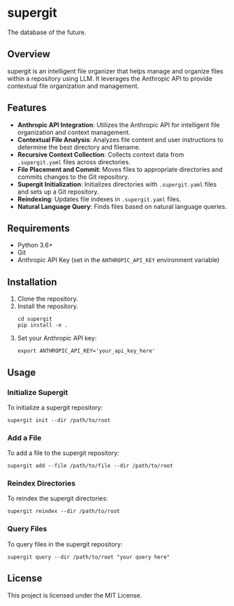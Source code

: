 # supergit
The database of the future.

## Overview

supergit is an intelligent file organizer that helps manage and organize files within a repository using LLM. It leverages the Anthropic API to provide contextual file organization and management.

## Features

- **Anthropic API Integration**: Utilizes the Anthropic API for intelligent file organization and context management.
- **Contextual File Analysis**: Analyzes file content and user instructions to determine the best directory and filename.
- **Recursive Context Collection**: Collects context data from `.supergit.yaml` files across directories.
- **File Placement and Commit**: Moves files to appropriate directories and commits changes to the Git repository.
- **Supergit Initialization**: Initializes directories with `.supergit.yaml` files and sets up a Git repository.
- **Reindexing**: Updates file indexes in `.supergit.yaml` files.
- **Natural Language Query**: Finds files based on natural language queries.

## Requirements

- Python 3.6+
- Git
- Anthropic API Key (set in the `ANTHROPIC_API_KEY` environment variable)

## Installation

1. Clone the repository.
2. Install the repository.
   ```
   cd supergit
   pip install -e .
   ```
3. Set your Anthropic API key:
   ```
   export ANTHROPIC_API_KEY='your_api_key_here'
   ```

## Usage

### Initialize Supergit

To initialize a supergit repository:

```
supergit init --dir /path/to/root
```

### Add a File

To add a file to the supergit repository:

```
supergit add --file /path/to/file --dir /path/to/root
```

### Reindex Directories

To reindex the supergit directories:

```
supergit reindex --dir /path/to/root
```

### Query Files

To query files in the supergit repository:

```
supergit query --dir /path/to/root "your query here"
```

## License

This project is licensed under the MIT License.
